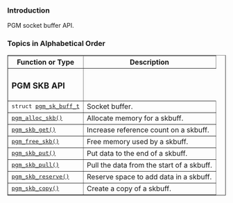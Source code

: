 ### Introduction ###
PGM socket buffer API.


### Topics in Alphabetical Order ###

<table cellpadding='5' border='1' cellspacing='0'>
<tr>
<th>Function or Type</th>
<th>Description</th>
</tr>
<tr>
<td><h3>PGM SKB API</h3></td>
</tr><tr>
<td><tt>struct <a href='OpenPgm3CReferencePgmSkBuffT.md'>pgm_sk_buff_t</a></tt></td>
<td>Socket buffer.</td>
</tr><tr>
<td><tt><a href='OpenPgm3CReferencePgmAllocSkb.md'>pgm_alloc_skb()</a></tt></td>
<td>Allocate memory for a skbuff.</td>
</tr><tr>
<td><tt><a href='OpenPgm3CReferencePgmAllocSkb.md'>pgm_skb_get()</a></tt></td>
<td>Increase reference count on a skbuff.</td>
</tr><tr>
<td><tt><a href='OpenPgm3CReferencePgmAllocSkb.md'>pgm_free_skb()</a></tt></td>
<td>Free memory used by a skbuff.</td>
</tr><tr>
<td><tt><a href='OpenPgm3CReferencePgmSkbPut.md'>pgm_skb_put()</a></tt></td>
<td>Put data to the end of a skbuff.</td>
</tr><tr>
<td><tt><a href='OpenPgm3CReferencePgmSkbPut.md'>pgm_skb_pull()</a></tt></td>
<td>Pull the data from the start of a skbuff.</td>
</tr><tr>
<td><tt><a href='OpenPgm3CReferencePgmSkbPut.md'>pgm_skb_reserve()</a></tt></td>
<td>Reserve space to add data in a skbuff.</td>
</tr><tr>
<td><tt><a href='OpenPgm3CReferencePgmSkbCopy.md'>pgm_skb_copy()</a></tt></td>
<td>Create a copy of a skbuff.</td>
</tr>
</table>
